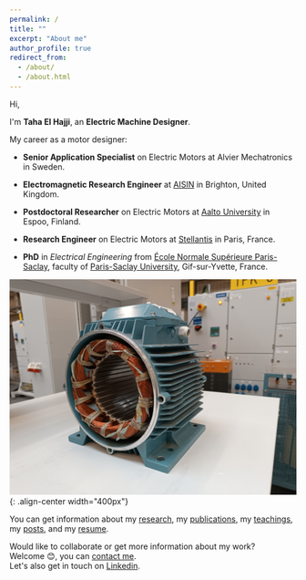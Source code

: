 ```yaml
---
permalink: /
title: ""
excerpt: "About me"
author_profile: true
redirect_from: 
  - /about/
  - /about.html
---
```



Hi,  


I'm **Taha El Hajji**, an **Electric Machine Designer**.  

My career as a motor designer:  

- **Senior Application Specialist** on Electric Motors at Alvier Mechatronics in Sweden.  

- **Electromagnetic Research Engineer** at <a href="https://www.aisin.com/en/" target="_blank">AISIN</a> in Brighton, United Kingdom.  

- **Postdoctoral Researcher** on Electric Motors at <a href="https://www.aalto.fi/en" target="_blank">Aalto University</a> in Espoo, Finland.  

- **Research Engineer** on Electric Motors at <a href="https://www.stellantis.com/en" target="_blank">Stellantis</a> in Paris, France.  

- **PhD** in *Electrical Engineering* from <a href="https://ens-paris-saclay.fr/en" target="_blank">École Normale Supérieure Paris-Saclay</a>, faculty of <a href="https://www.universite-paris-saclay.fr/en" target="_blank">Paris-Saclay University</a>, Gif-sur-Yvette, France.  

![Illustration of electric machines](/images/homepage_electric_machines.png){: .align-center width="400px"}

You can get information about my <a href="research">research</a>, my <a href="https://scholar.google.com/citations?user=n2NVwNAAAAAJ&hl=fr&oi=ao" target="_blank">publications</a>, my <a href="teaching">teachings</a>, my <a href="network-posts-archive"> posts</a>, and my <a href="/files/Resume_Taha_EL-HAJJI.pdf">resume</a>.

Would like to collaborate or get more information about my work?  
Welcome 😊, you can <a href="mailto:taha.elhajji@gmail.com">contact me</a>.  
Let's also get in touch on <a href="https://www.linkedin.com/in/taha-el-hajji-research-electric-machines/" target="_blank">Linkedin</a>.


